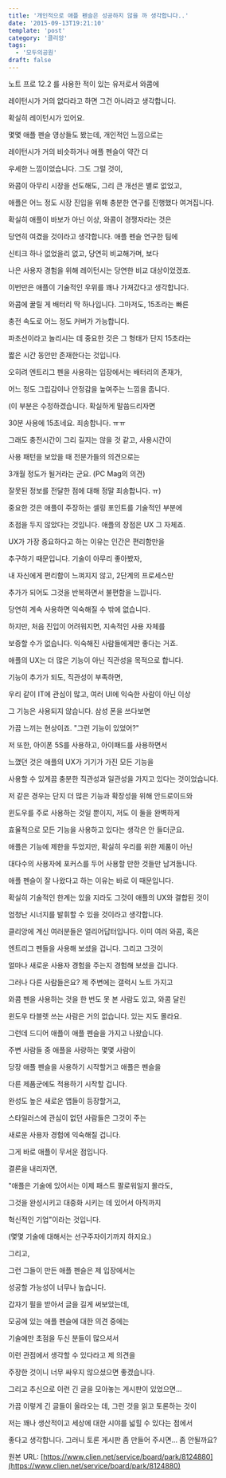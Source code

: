 ```yaml
---
title: '개인적으로 애플 펜슬은 성공하지 않을 까 생각합니다..'
date: '2015-09-13T19:21:10'
template: 'post'
category: '클리앙'
tags: 
  - '모두의공원'
draft: false
---
```


노트 프로 12.2 를 사용한 적이 있는 유저로서 와콤에 

레이턴시가 거의 없다라고 하면 그건 아니라고 생각합니다.

확실히 레이턴시가 있어요. 

몇몇 애플 펜슬 영상들도 봤는데, 개인적인 느낌으로는

레이턴시가 거의 비슷하거나 애플 펜슬이 약간 더

우세한 느낌이었습니다. 그도 그럴 것이, 

와콤이 아무리 시장을 선도해도, 그리 큰 개선은 별로 없었고,

애플은 어느 정도 시장 진입을 위해 충분한 연구를 진행했다 여겨집니다.

확실히 애플이 바보가 아닌 이상, 와콤이 경쟁자라는 것은

당연히 여겼을 것이라고 생각합니다. 애플 펜슬 연구한 팀에

신티크 하나 없었을리 없고, 당연히 비교해가며, 보다 

나은 사용자 경험을 위해 레이턴시는 당연한 비교 대상이었겠죠.

이번만은 애플이 기술적인 우위를 꽤나 가져갔다고 생각합니다.

와콤에 꿀릴 게 배터리 딱 하나입니다. 그마저도, 15초라는 빠른 

충전 속도로 어느 정도 커버가 가능합니다. 

파초선이라고 놀리시는 데 중요한 것은 그 형태가 단지 15초라는

짧은 시간 동안만 존재한다는 것입니다. 

오히려 엔트리그 펜을 사용하는 입장에서는 배터리의 존재가, 

어느 정도 그립감이나 안정감을 높여주는 느낌을 줍니다.

(이 부분은 수정하겠습니다. 확실하게 말씀드리자면 

30분 사용에 15초네요. 죄송합니다. ㅠㅠ 

그래도 충전시간이 그리 길지는 않을 것 같고, 사용시간이 

사용 패턴을 보았을 때 전문가들의 의견으로는 

3개월 정도가 될거라는 군요. (PC Mag의 의견)

잘못된 정보를 전달한 점에 대해 정말 죄송합니다. ㅠ)

중요한 것은 애플이 주장하는 셀링 포인트를 기술적인 부분에 

초점을 두지 않았다는 것입니다. 애플의 장점은 UX 그 자체죠.

UX가 가장 중요하다고 하는 이유는 인간은 편리함만을 

추구하기 때문입니다. 기술이 아무리 좋아봤자, 

내 자신에게 편리함이 느껴지지 않고, 2단계의 프로세스만

추가가 되어도 그것을 반복하면서 불편함을 느낍니다. 

당연히 계속 사용하면 익숙해질 수 밖에 없습니다. 

하지만, 처음 진입이 어려워지면, 지속적인 사용 자체를 

보증할 수가 없습니다. 익숙해진 사람들에게만 좋다는 거죠.

애플의 UX는 더 많은 기능이 아닌 직관성을 목적으로 합니다. 

기능이 추가가 되도, 직관성이 부족하면, 

우리 같이 IT에 관심이 많고, 여러 UI에 익숙한 사람이 아닌 이상

그 기능은 사용되지 않습니다. 삼성 폰을 쓰다보면 

가끔 느끼는 현상이죠. "그런 기능이 있었어?" 

저 또한, 아이폰 5S를 사용하고, 아이패드를 사용하면서

느꼈던 것은 애플의 UX가 기기가 가진 모든 기능을 

사용할 수 있게끔 충분한 직관성과 일관성을 가지고 있다는 것이었습니다.

저 같은 경우는 단지 더 많은 기능과 확장성을 위해 안드로이드와 

윈도우를 주로 사용하는 것일 뿐이지, 저도 이 둘을 완벽하게 

효율적으로 모든 기능을 사용하고 있다는 생각은 안 들더군요. 

애플은 기능에 제한을 두었지만, 확실히 우리를 위한 제품이 아닌

대다수의 사용자에 포커스를 두어 사용할 만한 것들만 남겨둡니다.

애플 펜슬이 잘 나왔다고 하는 이유는 바로 이 때문입니다.

확실히 기술적인 한계는 있을 지라도 그것이 애플의 UX와 결합된 것이

엄청난 시너지를 발휘할 수 있을 것이라고 생각합니다.

클리앙에 계신 여러분들은 얼리어답터입니다. 이미 여러 와콤, 혹은 

엔트리그 펜들을 사용해 보셨을 겁니다. 그리고 그것이

얼마나 새로운 사용자 경험을 주는지 경험해 보셨을 겁니다.

그러나 다른 사람들은요? 제 주변에는 갤럭시 노트 가지고 

와콤 펜을 사용하는 것을 한 번도 못 본 사람도 있고, 와콤 달린

윈도우 타블렛 쓰는 사람은 거의 없습니다. 있는 지도 몰라요.

그런데 드디어 애플이 애플 펜슬을 가지고 나왔습니다. 

주변 사람들 중 애플을 사랑하는 몇몇 사람이

당장 애플 펜슬을 사용하기 시작할거고 애플은 펜슬을 

다른 제품군에도 적용하기 시작할 겁니다. 

완성도 높은 새로운 앱들이 등장할거고, 

스타일러스에 관심이 없던 사람들은 그것이 주는

새로운 사용자 경험에 익숙해질 겁니다.

그게 바로 애플이 무서운 점입니다. 

결론을 내리자면,

"애플은 기술에 있어서는 이제 패스트 팔로워일지 몰라도, 

그것을 완성시키고 대중화 시키는 데 있어서 아직까지 

혁신적인 기업"이라는 것입니다.

(몇몇 기술에 대해서는 선구주자이기까지 하지요.)

그리고, 

그런 그들이 만든 애플 펜슬은 제 입장에서는

성공할 가능성이 너무나 높습니다.

갑자기 필을 받아서 글을 길게 써보았는데, 

모공에 있는 애플 펜슬에 대한 의견 중에는

기술에만 초점을 두신 분들이 많으셔서

이런 관점에서 생각할 수 있다라고 제 의견을 

주장한 것이니 너무 싸우지 않으셨으면 좋겠습니다.

그리고 추신으로 이런 긴 글을 모아놓는 게시판이 있었으면...

가끔 이렇게 긴 글들이 올라오는 데, 그런 것을 읽고 토론하는 것이

저는 꽤나 생산적이고 세상에 대한 시야를 넓힐 수 있다는 점에서 

좋다고 생각합니다. 그러니 토론 게시판 좀 만들어 주시면... 좀 안될까요?

원본 URL: [https://www.clien.net/service/board/park/8124880](https://www.clien.net/service/board/park/8124880)